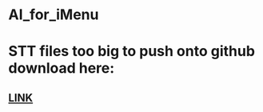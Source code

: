 # AI_for_iMenu
# STT files too big to push onto github download here: 
## [LINK](https://drive.google.com/drive/folders/1RaLPCK1UfYuMet9KggkJ380M1_Hx74sK?usp=sharing)
